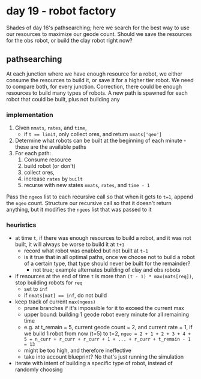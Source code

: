 # day 19 - robot factory

Shades of day 16's pathsearching; here we search for the best way to use our resources to maximize our geode count. Should we save the resources for the obs robot, or build the clay robot right now?

## pathsearching

At each junction where we have enough resource for a robot, we either consume the resources to build it, or save it for a higher tier robot. We need to compare both, for every junction. Correction, there could be enough resources to build many types of robots. A new path is spawned for each robot that could be built, plus not building any

### implementation

1. Given `nmats`, `rates`, and `time`,
    - if `t == limit`, only collect ores, and return `nmats['geo']`
1. Determine what robots can be built at the beginning of each minute - these are the available paths
1. For each path:
    1. Consume resource
    1. build robot (or don't)
    1. collect ores,
    1. increase `rates` by `built`
    1. recurse with new states `nmats`, `rates`, and `time - 1`

Pass the `ngeos` list to each recursive call so that when it gets to `t=1`, append the `ngeo` count. Structure our recursive call so that it doesn't return anything, but it modifies the `ngeos` list that was passed to it

### heuristics

- at time `t`, if there was enough resources to build a robot, and it was not built, it will always be worse to build it at `t+1`
    - record what robot was enabled but not built at `t-1`
    - is it true that in all optimal paths, once we choose not to build a robot of a certain type, that type should never be built for the remainder?
        - not true; example alternates building of clay and obs robots
- if resources at the end of time `t` is more than `(t - 1) * max(mats[req])`, stop building robots for `req`
    - set to `inf`
    - if `nmats[mat] == inf`, do not build
- keep track of current `max(ngeos)`
    - prune branches if it's impossible for it to exceed the current max
    - upper bound: building 1 geode robot every minute for all remaining time
    - e.g. at t_remain = 5, current geode count = 2, and current rate = 1, if we build 1 robot from now (t=5) to t=2, `ngeo = 2 + 1 + 2 + 3 + 4 + 5 = n_curr + r_curr + r_curr + 1 + ... + r_curr + t_remain - 1 = 13`
    - might be too high, and therefore ineffective
    - take into account blueprint? No that's just running the simulation
- iterate with intent of building a specific type of robot, instead of randomly choosing


